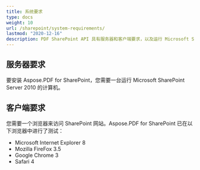 ```yaml
---
title: 系统要求
type: docs
weight: 10
url: /sharepoint/system-requirements/
lastmod: "2020-12-16"
description: PDF SharePoint API 具有服务器和客户端要求，以及运行 Microsoft SharePoint Server 的计算机的必要性。
---
```


## **服务器要求**

要安装 Aspose.PDF for SharePoint，您需要一台运行 Microsoft SharePoint Server 2010 的计算机。

## **客户端要求**

您需要一个浏览器来访问 SharePoint 网站。Aspose.PDF for SharePoint 已在以下浏览器中进行了测试：

- Microsoft Internet Explorer 8
- Mozilla FireFox 3.5
- Google Chrome 3
- Safari 4